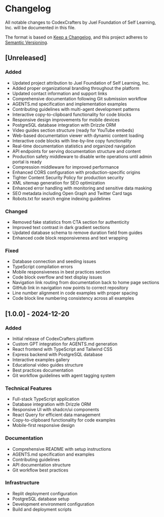 <!--
Changelog - Version history and change documentation
Demonstrates semantic versioning and change management patterns
📖 Learn more: /docs/guides/changelog-management.md
-->

# Changelog

All notable changes to CodexCrafters by Juel Foundation of Self Learning, Inc. will be documented in this file.

The format is based on [Keep a Changelog](https://keepachangelog.com/en/1.0.0/),
and this project adheres to [Semantic Versioning](https://semver.org/spec/v2.0.0.html).

## [Unreleased]

### Added
- Updated project attribution to Juel Foundation of Self Learning, Inc.
- Added proper organizational branding throughout the platform
- Updated contact information and support links
- Comprehensive documentation following Git submission workflow
- AGENTS.md specification and implementation examples
- Contributing guidelines with multi-agent development patterns
- Interactive copy-to-clipboard functionality for code blocks
- Responsive design improvements for mobile devices
- PostgreSQL database integration with Drizzle ORM
- Video guides section structure (ready for YouTube embeds)
- Web-based documentation viewer with dynamic content loading
- Interactive code blocks with line-by-line copy functionality
- Real-time documentation statistics and organized navigation
- API endpoints for serving documentation structure and content
- Production safety middleware to disable write operations until admin portal is ready
- Compression middleware for improved performance
- Enhanced CORS configuration with production-specific origins
- Tighter Content Security Policy for production security
- XML sitemap generation for SEO optimization
- Enhanced error handling with monitoring and sensitive data masking
- SEO metadata including Open Graph and Twitter Card tags
- Robots.txt for search engine indexing guidelines

### Changed
- Removed fake statistics from CTA section for authenticity
- Improved text contrast in dark gradient sections
- Updated database schema to remove duration field from guides
- Enhanced code block responsiveness and text wrapping

### Fixed
- Database connection and seeding issues
- TypeScript compilation errors
- Mobile responsiveness in best practices section
- Code block overflow and text display issues
- Navigation link routing from documentation back to home page sections
- GitHub link in navigation now points to correct repository
- Line number alignment in code examples with proper spacing
- Code block line numbering consistency across all examples

## [1.0.0] - 2024-12-20

### Added
- Initial release of CodexCrafters platform
- Custom GPT integration for AGENTS.md generation
- React frontend with TypeScript and Tailwind CSS
- Express backend with PostgreSQL database
- Interactive examples gallery
- Educational video guides structure
- Best practices documentation
- Git workflow guidelines with agent tagging system

### Technical Features
- Full-stack TypeScript application
- Database integration with Drizzle ORM
- Responsive UI with shadcn/ui components
- React Query for efficient data management
- Copy-to-clipboard functionality for code examples
- Mobile-first responsive design

### Documentation
- Comprehensive README with setup instructions
- AGENTS.md specification and examples
- Contributing guidelines
- API documentation structure
- Git workflow best practices

### Infrastructure
- Replit deployment configuration
- PostgreSQL database setup
- Development environment configuration
- Build and deployment scripts